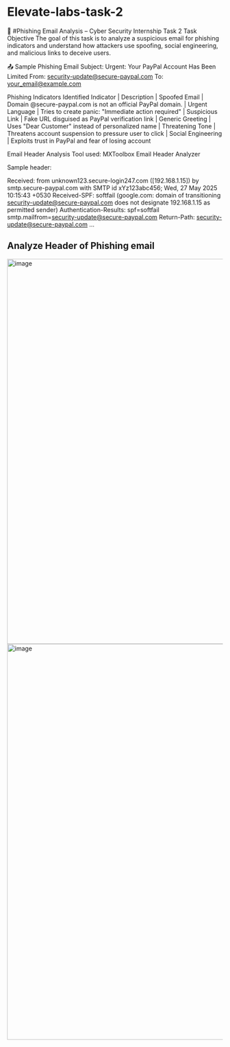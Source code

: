 # Elevate-labs-task-2
📧 #Phishing Email Analysis – Cyber Security Internship Task 2
Task Objective
The goal of this task is to analyze a suspicious email for phishing indicators and understand how attackers use spoofing, social engineering, and malicious links to deceive users.

📤 Sample Phishing Email
Subject: Urgent: Your PayPal Account Has Been Limited
From: security-update@secure-paypal.com
To: your_email@example.com

Phishing Indicators Identified
Indicator | Description
| Spoofed Email | Domain @secure-paypal.com is not an official PayPal domain.
| Urgent Language | Tries to create panic: "Immediate action required"
| Suspicious Link | Fake URL disguised as PayPal verification link
| Generic Greeting | Uses "Dear Customer" instead of personalized name
| Threatening Tone | Threatens account suspension to pressure user to click
| Social Engineering | Exploits trust in PayPal and fear of losing account

Email Header Analysis
Tool used: MXToolbox Email Header Analyzer

Sample header:

Received: from unknown123.secure-login247.com ([192.168.1.15])
	by smtp.secure-paypal.com with SMTP id xYz123abc456;
	Wed, 27 May 2025 10:15:43 +0530
Received-SPF: softfail (google.com: domain of transitioning security-update@secure-paypal.com does not designate 192.168.1.15 as permitted sender)
Authentication-Results: spf=softfail smtp.mailfrom=security-update@secure-paypal.com
Return-Path: <security-update@secure-paypal.com>
...

## Analyze Header of Phishing email

<img width="898" alt="image" src="https://github.com/user-attachments/assets/125b9be8-7169-4ede-8cc7-f40eacb65d29" />
<img width="923" alt="image" src="https://github.com/user-attachments/assets/066e74bf-a89e-42e1-80c5-678e1a040a49" />
